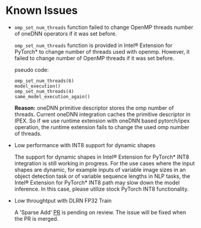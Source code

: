 Known Issues
============

- `omp_set_num_threads` function failed to change OpenMP threads number of oneDNN operators if it was set before.

  `omp_set_num_threads` function is provided in Intel® Extension for PyTorch\* to change number of threads used with openmp. However, it failed to change number of OpenMP threads if it was set before.

  pseudo code:

  ```
  omp_set_num_threads(6)
  model_execution()
  omp_set_num_threads(4)
  same_model_execution_again()
  ```

  **Reason:** oneDNN primitive descriptor stores the omp number of threads. Current oneDNN integration caches the primitive descriptor in IPEX. So if we use runtime extension with oneDNN based pytorch/ipex operation, the runtime extension fails to change the used omp number of threads.

- Low performance with INT8 support for dynamic shapes

  The support for dynamic shapes in Intel® Extension for PyTorch\* INT8 integration is still working in progress. For the use cases where the input shapes are dynamic, for example inputs of variable image sizes in an object detection task or of variable sequence lengths in NLP tasks, the Intel® Extension for PyTorch\* INT8 path may slow down the model inference. In this case, please utilize stock PyTorch INT8 functionality.

- Low throughtput with DLRN FP32 Train

  A 'Sparse Add' [PR](https://github.com/pytorch/pytorch/pull/23057) is pending on review. The issue will be fixed when the PR is merged.
